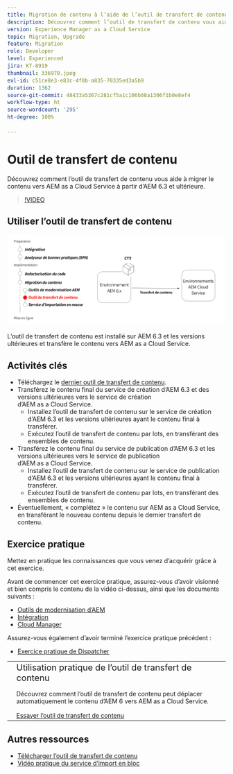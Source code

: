 ```yaml
---
title: Migration de contenu à l’aide de l’outil de transfert de contenu
description: Découvrez comment l’outil de transfert de contenu vous aide à migrer le contenu vers AEM as a Cloud Service à partir d’AEM 6.
version: Experience Manager as a Cloud Service
topic: Migration, Upgrade
feature: Migration
role: Developer
level: Experienced
jira: KT-8919
thumbnail: 336970.jpeg
exl-id: c51ce8e3-e83c-4f8b-a835-70335ed3a5b9
duration: 1362
source-git-commit: 48433a5367c281cf5a1c106b08a1306f1b0e8ef4
workflow-type: ht
source-wordcount: '295'
ht-degree: 100%

---
```



# Outil de transfert de contenu

Découvrez comment l’outil de transfert de contenu vous aide à migrer le contenu vers AEM as a Cloud Service à partir d’AEM 6.3 et ultérieure.

>[!VIDEO](https://video.tv.adobe.com/v/3454749?quality=12&learn=on&captions=fre_fr)

## Utiliser l’outil de transfert de contenu

![Cycle de vie de l’outil de transfert de contenu.](../assets/content-transfer-tool.png)

L’outil de transfert de contenu est installé sur AEM 6.3 et les versions ultérieures et transfère le contenu vers AEM as a Cloud Service.

## Activités clés

+ Téléchargez le [dernier outil de transfert de contenu](https://experience.adobe.com/#/downloads/content/software-distribution/en/aemcloud.html?fulltext=Content*+Transfer*+Tool*&amp;1_group.propertyvalues.property=.%2Fjcr%3Acontent%2Fmetadata%2Fdc%3AsoftwareType&amp;1_group.propertyvalues.operation=equals&amp;1_group.propertyvalues.0_values=software-type%3Atooling&amp;orderby=%40jcr%3Acontent%2Fjcr%3AlastModified&amp;orderby.sort=desc&amp;layout=list&amp;p.offset=0&amp;p.limit=2).
+ Transférez le contenu final du service de création d’AEM 6.3 et des versions ultérieures vers le service de création d’AEM as a Cloud Service.
   + Installez l’outil de transfert de contenu sur le service de création d’AEM 6.3 et les versions ultérieures ayant le contenu final à transférer.
   + Exécutez l’outil de transfert de contenu par lots, en transférant des ensembles de contenu.
+ Transférez le contenu final du service de publication d’AEM 6.3 et les versions ultérieures vers le service de publication d’AEM as a Cloud Service.
   + Installez l’outil de transfert de contenu sur le service de publication d’AEM 6.3 et les versions ultérieures ayant le contenu final à transférer.
   + Exécutez l’outil de transfert de contenu par lots, en transférant des ensembles de contenu.
+ Éventuellement, « complétez » le contenu sur AEM as a Cloud Service, en transférant le nouveau contenu depuis le dernier transfert de contenu.

## Exercice pratique

Mettez en pratique les connaissances que vous venez d’acquérir grâce à cet exercice.

Avant de commencer cet exercice pratique, assurez-vous d’avoir visionné et bien compris le contenu de la vidéo ci-dessus, ainsi que les documents suivants :

+ [Outils de modernisation d’AEM](../aem-modernization-tools.md)
+ [Intégration](../onboarding.md)
+ [Cloud Manager](../cloud-manager.md)

Assurez-vous également d’avoir terminé l’exercice pratique précédent :

+ [Exercice pratique de Dispatcher](../dispatcher.md#hands-on-exercise)

<table style="border-width:0">
    <tr>
        <td style="width:150px">
            <a  rel="noreferrer"
                target="_blank"
                href="https://github.com/adobe/aem-cloud-engineering-video-series-exercises/tree/session6-transfercontent#cloud-acceleration-bootcamp—session-6-content"><img alt="Exercice pratique : référentiel GitHub" src="../assets/github.png"/>
            </a>        
        </td>
        <td style="width:100%;margin-bottom:1rem;">
            <div style="font-size:1.25rem;font-weight:400;">Utilisation pratique de l’outil de transfert de contenu</div>
            <p style="margin:1rem 0">
                Découvrez comment l’outil de transfert de contenu peut déplacer automatiquement le contenu d’AEM 6 vers AEM as a Cloud Service.
            </p>
            <a  rel="noreferrer"
                target="_blank"
                href="https://github.com/adobe/aem-cloud-engineering-video-series-exercises/tree/session6-transfercontent#cloud-acceleration-bootcamp—session-6-content" class="spectrum-Button spectrum-Button--primary spectrum-Button--sizeM">
<span class="spectrum-Button-label has-no-wrap has-text-weight-bold">Essayer l’outil de transfert de contenu</span>
</a>
        </td>
    </tr>
</table>

## Autres ressources

+ [Télécharger l’outil de transfert de contenu](https://experience.adobe.com/#/downloads/content/software-distribution/en/aemcloud.html?fulltext=Content*+Transfer*+Tool*&amp;1_group.propertyvalues.property=.%2Fjcr%3Acontent%2Fmetadata%2Fdc%3AsoftwareType&amp;1_group.propertyvalues.operation=equals&amp;1_group.propertyvalues.0_values=software-type%3Atooling&amp;orderby=%40jcr%3Acontent%2Fjcr%3AlastModified&amp;orderby.sort=desc&amp;layout=list&amp;p.offset=0&amp;p.limit=2)
+ [Vidéo pratique du service d’import en bloc](https://experienceleague.adobe.com/docs/experience-manager-learn/cloud-service/migration/bulk-import.html?lang=fr)

